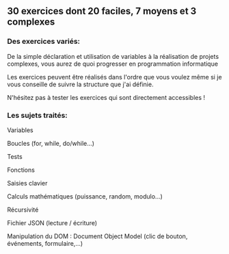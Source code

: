## 30 exercices dont 20 faciles, 7 moyens et 3 complexes

### Des exercices variés:

De la simple déclaration et utilisation de variables à la réalisation de projets complexes, vous aurez de quoi progresser en programmation informatique

Les exercices peuvent être réalisés dans l'ordre que vous voulez même si je vous conseille de suivre la structure que j'ai définie.

N'hésitez pas à tester les exercices qui sont directement accessibles !

### Les sujets traités:

Variables

Boucles (for, while, do/while...)

Tests

Fonctions

Saisies clavier

Calculs mathématiques (puissance, random, modulo...)

Récursivité

Fichier JSON (lecture / écriture)

Manipulation du DOM : Document Object Model (clic de bouton, événements, formulaire,...)
